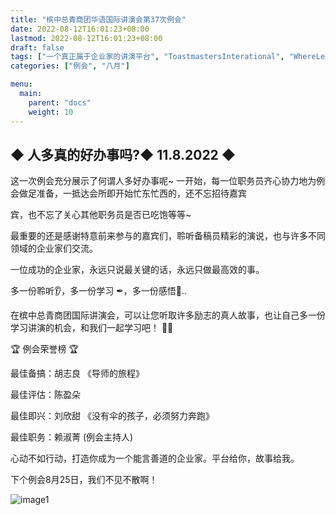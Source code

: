 ```yaml
---
title: "槟中总青商团华语国际讲演会第37次例会"
date: 2022-08-12T16:01:23+08:00
lastmod: 2022-08-12T16:01:23+08:00
draft: false
tags: ["一个真正属于企业家的讲演平台", "ToastmastersInterational", "WhereLeadersAreMade", "胡志良", "陈盈朵", "刘欣甜", "赖淑菁"]
categories: ["例会", "八月"]

menu:
  main:
    parent: "docs"
    weight: 10
---
```



## ◆ 人多真的好办事吗?◆ 11.8.2022 ◆ 

这一次例会充分展示了何谓人多好办事呢~ 一开始，每一位职务员齐心协力地为例会做足准备，一抵达会所即开始忙东忙西的，还不忘招待嘉宾

宾，也不忘了关心其他职务员是否已吃饱等等~

最重要的还是感谢特意前来参与的嘉宾们，聆听备稿员精彩的演说，也与许多不同领域的企业家们交流。 

一位成功的企业家，永远只说最关键的话，永远只做最高效的事。

多一份聆听👂，多一份学习 ✒，多一份感悟🤔.. 

在槟中总青商团国际讲演会，可以让您听取许多励志的真人故事，也让自己多一份学习讲演的机会，和我们一起学习吧！ 💪🏻 

🏆 例会荣誉榜 🏆

最佳备搞：胡志良 《导师的旅程》

最佳评估：陈盈朵

最佳即兴：刘欣甜 《没有伞的孩子，必须努力奔跑》

最佳职务：赖淑菁 (例会主持人) 

心动不如行动，打造你成为一个能言善道的企业家。平台给你，故事给我。

下个例会8月25日，我们不见不散啊！

![image1](/tmc/file/2022/8/37/1.jpg "image1")